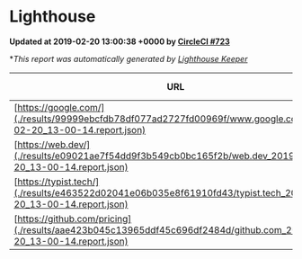 
# Lighthouse

**Updated at 2019-02-20 13:00:38 +0000 by [CircleCI #723](https://circleci.com/gh/ItinerisLtd/lighthouse-keeper-example/723)**

**This report was automatically generated by [Lighthouse Keeper](https://github.com/itinerisltd/lighthouse-keeper)*

| URL | Performance | Accessibility | Best Practices | SEO | PWA | Updated At |
| --- | --- | --- | --- | --- | --- | --- |
| [https://google.com/](./results/99999ebcfdb78df077ad2727fd00969f/www.google.com_2019-02-20_13-00-14.report.json) | 0.96 | 0.71 | 0.93 | 0.8 | 0.58 | 2019-02-20T13:00:14.560Z |
| [https://web.dev/](./results/e09021ae7f54dd9f3b549cb0bc165f2b/web.dev_2019-02-20_13-00-14.report.json) | 0.9 | 0.93 | 1 | 0.91 | 1 | 2019-02-20T13:00:14.442Z |
| [https://typist.tech/](./results/e463522d02041e06b035e8f61910fd43/typist.tech_2019-02-20_13-00-14.report.json) | 1 |  |  |  |  | 2019-02-20T13:00:14.313Z |
| [https://github.com/pricing](./results/aae423b045c13965ddf45c696df2484d/github.com_2019-02-20_13-00-14.report.json) | 0.73 | 0.89 | 0.93 | 0.9 | 0.58 | 2019-02-20T13:00:14.924Z |
